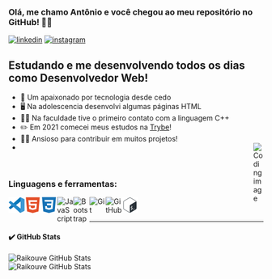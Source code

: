 ### Olá, me chamo Antônio e você chegou ao meu repositório no GitHub! 🧑‍💻

[![linkedin](https://i.imgur.com/m3nrJJi.png)](https://www.linkedin.com/in/tonigoncalves/)
[![instagram](https://i.imgur.com/FO5xLoB.png)](https://www.instagram.com/tonissx)

## Estudando e me desenvolvendo todos os dias como Desenvolvedor Web!

- 👦 Um apaixonado por tecnologia desde cedo
- 🖥️ Na adolescencia desenvolvi algumas páginas HTML
- 🧑‍🎓 Na faculdade tive o primeiro contato com a linguagem C++
- ✏️ Em 2021 comecei meus estudos na [Trybe][trybe]!
- 🙋‍♂️ Ansioso para contribuir em muitos projetos!
- <img align="right" alt="Coding image" width="20px" src="https://i.pinimg.com/originals/78/5a/1b/785a1b9c359640da6bc9cfe3670b42ba.png" />

<br />

### Linguagens e ferramentas:

<img align="left" alt="Visual Studio Code" width="32px" src="https://github.com/devicons/devicon/blob/master/icons/vscode/vscode-original.svg" />
<img align="left" alt="HTML5" width="32px" src="https://github.com/devicons/devicon/blob/master/icons/html5/html5-plain.svg" />
<img align="left" alt="CSS3" width="32px" src="https://raw.githubusercontent.com/devicons/devicon/9f4f5cdb393299a81125eb5127929ea7bfe42889/icons/css3/css3-plain.svg" />
<img align="left" alt="JavaScript" width="32px" src="https://raw.githubusercontent.com/jmnote/z-icons/master/svg/javascript.svg" />
<img align="left" alt="Bootstrap" width="32px" src="https://raw.githubusercontent.com/jmnote/z-icons/master/svg/bootstrap.svg" />
<img align="left" alt="Git" width="32px" src="https://raw.githubusercontent.com/jmnote/z-icons/master/svg/git.svg" />
<img align="left" alt="GitHub" width="32px" src="https://raw.githubusercontent.com/jmnote/z-icons/master/svg/github.svg" />
<img align="left" alt="Terminal" width="32px" src="https://github.com/devicons/devicon/blob/master/icons/bash/bash-plain.svg" />

<br />
<br />

---

  #### ✔️ GitHub Stats
  

  <img align="left" width="450px" alt="Raikouve GitHub Stats" src="https://github-readme-stats.vercel.app/api?username=Raikouve&show_icons=true&theme=algolia"/>
   <img align="left" width="350px" heigth="400px" alt="Raikouve GitHub Stats" src="https://github-readme-stats.vercel.app/api/top-langs/?username=Raikouve&show_icons=true&layout=compact&theme=algolia"/>

[linkedin]: https://www.linkedin.com/in/tonigoncalves/
[instagram]: https://www.instagram.com/tonissx
[trybe]: https://www.betrybe.com/

